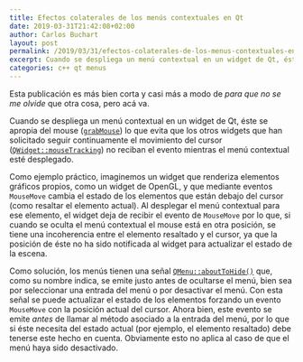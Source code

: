 ```yaml
---
title: Efectos colaterales de los menús contextuales en Qt
date: 2019-03-31T21:42:08+02:00
author: Carlos Buchart
layout: post
permalink: /2019/03/31/efectos-colaterales-de-los-menus-contextuales-en-qt/
excerpt: Cuando se despliega un menú contextual en un widget de Qt, éste se apropia del mouse lo que evita que los otros widgets que han solicitado seguir continuamente el movimiento del cursor no reciban el evento mientras el menú contextual esté desplegado. En esta entrada explicamos cómo solucionar este problema.
categories: c++ qt menus
---
```

Esta publicación es más bien corta y casi más a modo de _para que no se me olvide_ que otra cosa, pero acá va.

Cuando se despliega un menú contextual en un widget de Qt, éste se apropia del mouse ([`grabMouse`](https://doc.qt.io/qt-5/qwidget.html#grabMouse)) lo que evita que los otros widgets que han solicitado seguir continuamente el movimiento del cursor ([`QWidget::mouseTracking`](https://doc.qt.io/qt-5/qwidget.html#mouseTracking-prop)) no reciban el evento mientras el menú contextual esté desplegado.

Como ejemplo práctico, imaginemos un widget que renderiza elementos gráficos propios, como un widget de OpenGL, y que mediante eventos `MouseMove` cambia el estado de los elementos que están debajo del cursor (como resaltar el elemento actual). Al desplegar el menú contextual para ese elemento, el widget deja de recibir el evento de `MouseMove` por lo que, si cuando se oculta el menú contextual el mouse está en otra posición, se tiene una incoherencia entre el elemento resaltado y el cursor, ya que la posición de éste no ha sido notificada al widget para actualizar el estado de la escena.

Como solución, los menús tienen una señal [`QMenu::aboutToHide()`](https://doc.qt.io/qt-5/qmenu.html#aboutToHide) que, como su nombre indica, se emite justo antes de ocultarse el menú, bien sea por seleccionar una entrada del menú o por desactivar el menú. Con esta señal se puede actualizar el estado de los elementos forzando un evento `MouseMove` con la posición actual del cursor. Ahora bien, este evento se emite _antes_ de llamar al método asociado a la entrada del menú, por lo que si éste necesita del estado actual (por ejemplo, el elemento resaltado) debe tenerse este hecho en cuenta. Obviamente esto no aplica al caso de que el menú haya sido desactivado.
